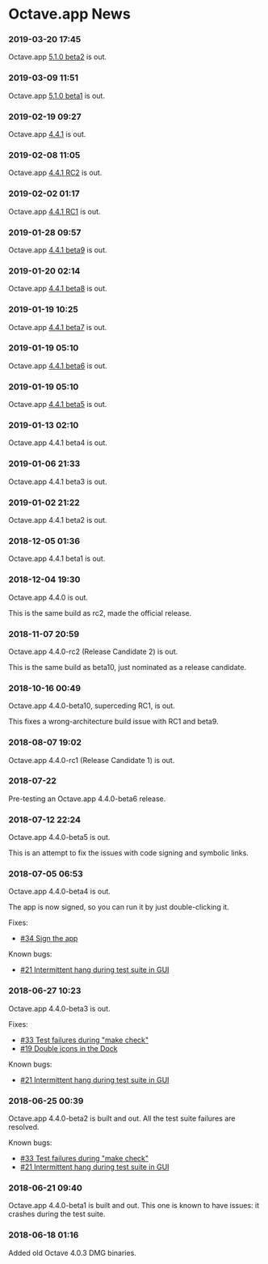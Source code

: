Octave.app News
========================

###  2019-03-20 17:45

Octave.app [5.1.0 beta2](https://github.com/octave-app/octave-app/releases/tag/v5.1.0-beta2) is out.

###  2019-03-09 11:51

Octave.app [5.1.0 beta1](https://github.com/octave-app/octave-app/releases/tag/v5.1.0-beta1) is out.

###  2019-02-19 09:27

Octave.app [4.4.1](https://github.com/octave-app/octave-app/releases/tag/v4.4.1) is out.

###  2019-02-08 11:05

Octave.app [4.4.1 RC2](https://github.com/octave-app/octave-app/releases/tag/v4.4.1-RC2) is out.

###  2019-02-02 01:17

Octave.app [4.4.1 RC1](https://github.com/octave-app/octave-app/releases/tag/v4.4.1-RC1) is out.

###  2019-01-28 09:57

Octave.app [4.4.1 beta9](https://github.com/octave-app/octave-app/releases/tag/v4.4.1-beta9) is out.

###  2019-01-20 02:14

Octave.app [4.4.1 beta8](https://github.com/octave-app/octave-app/releases/tag/v4.4.1-beta8) is out.

###  2019-01-19 10:25

Octave.app [4.4.1 beta7](https://github.com/octave-app/octave-app/releases/tag/v4.4.1-beta7) is out.

###  2019-01-19 05:10

Octave.app [4.4.1 beta6](https://github.com/octave-app/octave-app/releases/tag/v4.4.1-beta6) is out.

###  2019-01-19 05:10

Octave.app [4.4.1 beta5](https://github.com/octave-app/octave-app/releases/tag/v4.4.1-beta4) is out.

###  2019-01-13 02:10

Octave.app 4.4.1 beta4 is out.

###  2019-01-06 21:33

Octave.app 4.4.1 beta3 is out.

###  2019-01-02 21:22

Octave.app 4.4.1 beta2 is out.

###  2018-12-05 01:36

Octave.app 4.4.1 beta1 is out.

###  2018-12-04 19:30

Octave.app 4.4.0 is out.

This is the same build as rc2, made the official release.

###  2018-11-07 20:59

Octave.app 4.4.0-rc2 (Release Candidate 2) is out.

This is the same build as beta10, just nominated as a release candidate.

###  2018-10-16 00:49

Octave.app 4.4.0-beta10, superceding RC1, is out.

This fixes a wrong-architecture build issue with RC1 and beta9.

###  2018-08-07 19:02

Octave.app 4.4.0-rc1 (Release Candidate 1) is out.

###  2018-07-22

Pre-testing an Octave.app 4.4.0-beta6 release.

###  2018-07-12 22:24

Octave.app 4.4.0-beta5 is out.

This is an attempt to fix the issues with code signing and symbolic links.

###  2018-07-05 06:53

Octave.app 4.4.0-beta4 is out.

The app is now signed, so you can run it by just double-clicking it.

Fixes:
* [#34 Sign the app](https://github.com/octave-app/octave-app-bundler/issues/34)

Known bugs:
* [#21 Intermittent hang during test suite in GUI](https://github.com/octave-app/octave-app-bundler/issues/21)

###  2018-06-27 10:23

Octave.app 4.4.0-beta3 is out.

Fixes:
* [#33 Test failures during "make check"](https://github.com/octave-app/octave-app-bundler/issues/33)
* [#19 Double icons in the Dock](https://github.com/octave-app/octave-app-bundler/issues/19)

Known bugs:
* [#21 Intermittent hang during test suite in GUI](https://github.com/octave-app/octave-app-bundler/issues/21)

###  2018-06-25 00:39

Octave.app 4.4.0-beta2 is built and out.
All the test suite failures are resolved.

Known bugs:
* [#33 Test failures during "make check"](https://github.com/octave-app/octave-app-bundler/issues/33)
* [#21 Intermittent hang during test suite in GUI](https://github.com/octave-app/octave-app-bundler/issues/21)


###  2018-06-21 09:40

Octave.app 4.4.0-beta1 is built and out.
This one is known to have issues: it crashes during the test suite.

###  2018-06-18 01:16

Added old Octave 4.0.3 DMG binaries.
